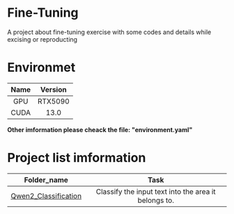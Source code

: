 # Fine-Tuning

A project about fine-tuning exercise with some codes and details while excising or reproducting

# Environmet
|Name      |Version   |
|:--------:|:--------:|
|GPU       |RTX5090   |
|CUDA      |13.0      |

**Other imformation please cheack the file: "environment.yaml"**

# Project list imformation

|Folder_name         |Task              |
|:------------------:|:----------------:|
|[Qwen2_Classification]()|Classify the input text into the area it belongs to.|
